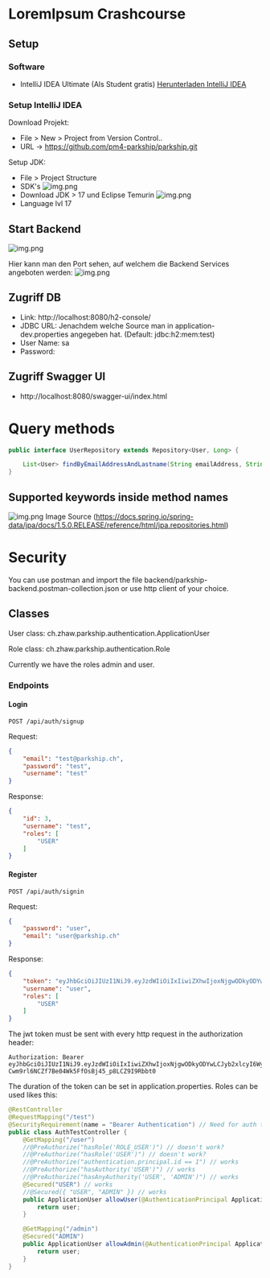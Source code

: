 # LoremIpsum Crashcourse


## Setup

### Software
- IntelliJ IDEA Ultimate (Als Student gratis) [Herunterladen IntelliJ IDEA](https://www.jetbrains.com/de-de/idea/download/#section=windows)

### Setup IntelliJ IDEA
Download Projekt:
- File > New > Project from Version Control..
- URL -> https://github.com/pm4-parkship/parkship.git

Setup JDK:
- File > Project Structure
- SDK's
![img.png](readme/setupSdk.jpeg)
- Download JDK > 17 und Eclipse Temurin
![img.png](readme/project_setup.jpeg)
- Language lvl 17
## Start Backend
![img.png](readme/startBackend.png)

Hier kann man den Port sehen, auf welchem die Backend Services angeboten werden:
![img.png](readme/tomcatPort.png)

## Zugriff DB
- Link: http://localhost:8080/h2-console/
- JDBC URL: Jenachdem welche Source man in application-dev.properties angegeben hat. (Default: jdbc:h2:mem:test)
- User Name: sa
- Password: 


## Zugriff Swagger UI
- http://localhost:8080/swagger-ui/index.html




# Query methods

```java
public interface UserRepository extends Repository<User, Long> {

    List<User> findByEmailAddressAndLastname(String emailAddress, String lastname);
}
```

## Supported keywords inside method names
![img.png](readme/img.png) 
Image Source (https://docs.spring.io/spring-data/jpa/docs/1.5.0.RELEASE/reference/html/jpa.repositories.html)

# Security
You can use postman and import the file backend/parkship-backend.postman-collection.json or use http client of your choice.
## Classes
User class: ch.zhaw.parkship.authentication.ApplicationUser

Role class: ch.zhaw.parkship.authentication.Role

Currently we have the roles admin and user.


### Endpoints

#### Login
```http request
POST /api/auth/signup
```
Request:
```json
{
    "email": "test@parkship.ch",
    "password": "test",
    "username": "test"
}
```

Response:
```json
{
    "id": 3,
    "username": "test",
    "roles": [
        "USER"
    ]
}
```
#### Register
```http request
POST /api/auth/signin
```
Request:
```json
{
    "password": "user",
    "email": "user@parkship.ch"
}
```

Response:
```json
{
    "token": "eyJhbGciOiJIUzI1NiJ9.eyJzdWIiOiIxIiwiZXhwIjoxNjgwODkyODYwLCJyb2xlcyI6WyJVU0VSIl0sInVzZXJuYW1lIjoidXNlciJ9.s-Cwm9rl6NCZf7Be04Wk5FfOsBj45_p8LCZ9I9Rbbt0",
    "username": "user",
    "roles": [
        "USER"
    ]
}
```

The jwt token must be sent with every http request in the authorization header:
```http
Authorization: Bearer eyJhbGciOiJIUzI1NiJ9.eyJzdWIiOiIxIiwiZXhwIjoxNjgwODkyODYwLCJyb2xlcyI6WyJVU0VSIl0sInVzZXJuYW1lIjoidXNlciJ9.s-Cwm9rl6NCZf7Be04Wk5FfOsBj45_p8LCZ9I9Rbbt0
```

The duration of the token can be set in application.properties. Roles can be used likes this:

```java
@RestController
@RequestMapping("/test")
@SecurityRequirement(name = "Bearer Authentication") // Need for auth to work in swagger
public class AuthTestController {
    @GetMapping("/user")
    //@PreAuthorize("hasRole('ROLE_USER')") // doesn't work?
    //@PreAuthorize("hasRole('USER')") // doesn't work?
    //@PreAuthorize("authentication.principal.id == 1") // works
    //@PreAuthorize("hasAuthority('USER')") // works
    //@PreAuthorize("hasAnyAuthority('USER', 'ADMIN')") // works
    @Secured("USER") // works
    //@Secured({ "USER", "ADMIN" }) // works
    public ApplicationUser allowUser(@AuthenticationPrincipal ApplicationUser user) {
        return user;
    }

    @GetMapping("/admin")
    @Secured("ADMIN")
    public ApplicationUser allowAdmin(@AuthenticationPrincipal ApplicationUser user) {
        return user;
    }
}

```